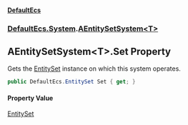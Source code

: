 #### [DefaultEcs](DefaultEcs.md 'DefaultEcs')
### [DefaultEcs.System](DefaultEcs.md#DefaultEcs_System 'DefaultEcs.System').[AEntitySetSystem&lt;T&gt;](AEntitySetSystem_T_.md 'DefaultEcs.System.AEntitySetSystem&lt;T&gt;')
## AEntitySetSystem&lt;T&gt;.Set Property
Gets the [EntitySet](EntitySet.md 'DefaultEcs.EntitySet') instance on which this system operates.  
```csharp
public DefaultEcs.EntitySet Set { get; }
```
#### Property Value
[EntitySet](EntitySet.md 'DefaultEcs.EntitySet')
